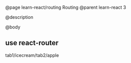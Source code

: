 @page learn-react/routing Routing
@parent learn-react 3

@description

@body


## use react-router


tab1/icecream/tab2/apple
